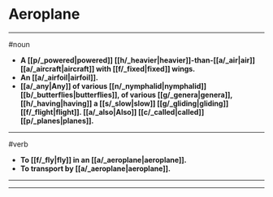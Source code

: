 # Aeroplane
---
#noun
- **A [[p/_powered|powered]] [[h/_heavier|heavier]]-than-[[a/_air|air]] [[a/_aircraft|aircraft]] with [[f/_fixed|fixed]] wings.**
- **An [[a/_airfoil|airfoil]].**
- **[[a/_any|Any]] of various [[n/_nymphalid|nymphalid]] [[b/_butterflies|butterflies]], of various [[g/_genera|genera]], [[h/_having|having]] a [[s/_slow|slow]] [[g/_gliding|gliding]] [[f/_flight|flight]]. [[a/_also|Also]] [[c/_called|called]] [[p/_planes|planes]].**
---
#verb
- **To [[f/_fly|fly]] in an [[a/_aeroplane|aeroplane]].**
- **To transport by [[a/_aeroplane|aeroplane]].**
---
---
